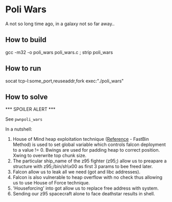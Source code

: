 # Poli Wars

A not so long time ago, in a galaxy not so far away.. 

## How to build

   gcc -m32 -o poli_wars poli_wars.c ; strip poli_wars

## How to run   
   
   socat tcp-l:some_port,reuseaddr,fork exec:"./poli_wars"
   
## How to solve

   *** SPOILER ALERT ***
   
   See `pwnpoli_wars`

In a nutshell:

1. House of Mind heap exploitation technique ([Reference](http://phrack.org/issues/66/10.html) - FastBin Method) is used to set global variable which controls falcon deployment to a value != 0. Bwings are used for padding heap to correct position. Xwing to overwrite top chunk size.
2. The particular ship_name of the z95 fighter (z95;) allow us to preapare a structure with z95;/bin/sh\x00 as first 3 params to bee freed later.
3. Falcon allow us to leak all we need (got and libc addresses).
4. Falcon is also vulnerable to heap overflow with no check thus allowing us to use House of Force technique.
5. 'Houseforcing' into got allow us to replace free address with system.
6. Sending our z95 spacecraft alone to face deathstar results in shell.
